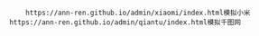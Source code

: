 
            https://ann-ren.github.io/admin/xiaomi/index.html模拟小米
        https://ann-ren.github.io/admin/qiantu/index.html模拟千图网
